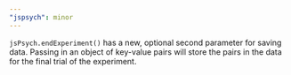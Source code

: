 ```yaml
---
"jspsych": minor
---
```


`jsPsych.endExperiment()` has a new, optional second parameter for saving data. Passing in an object of key-value pairs will store the pairs in the data for the final trial of the experiment.
